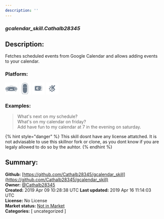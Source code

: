 ```yaml
---
description: ''
---
```


### _gcalendar_skill.Cathalb28345_  
## Description:  
Fetches scheduled events from Google Calendar and allows adding events to your calendar.  
  
  
### Platform:  
 ![Mark I](../.gitbook/assets/mark-1-icon.png)  ![Mark II](../.gitbook/assets/mark-2-icon.png)  ![Picroft](../.gitbook/assets/picroft-icon.png)  ![plasmoid](../.gitbook/assets/kde.png)   
### Examples:  
> What's next on my schedule?  
> What's on my calendar on friday?  
> Add have fun to my calendar at 7 in the evening on saturday.  
  
{% hint style="danger" %}
This skill dosnt have any license attatched. It is not adviasable to use this skillnor fork or clone, as you dont know if you are legaly allowed to do so by the auhtor.
{% endhint %}
  
## Summary:  
**Github:** [https://github.com/Cathalb28345/gcalendar_skill](https://github.com/Cathalb28345/gcalendar_skill)  
**Owner:** [@Cathalb28345](https://github.com/Cathalb28345)  
**Created:** 2019 Apr 09 10:28:38 UTC  **Last updated:** 2019 Apr 16 11:14:03 UTC  
**License:** No License  
**Market status:** [Not in Market](https://market.mycroft.ai/skill/)  
**Categories:** [ uncategorized ]   
